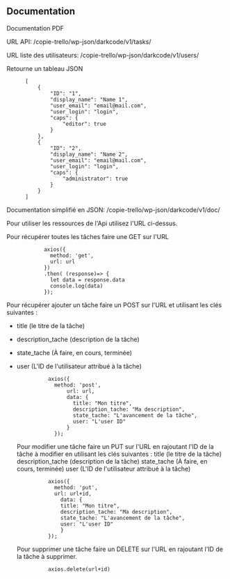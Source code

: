 ##    Documentation

Documentation PDF

URL API: <url site>/copie-trello/wp-json/darkcode/v1/tasks/

URL liste des utilisateurs: <url site>/copie-trello/wp-json/darkcode/v1/users/

Retourne un tableau JSON

          [
              {
                  "ID": "1",
                  "display_name": "Name 1",
                  "user_email": "email@mail.com",
                  "user_login": "login",
                  "caps": {
                      "editor": true
                  }
              },
              {
                  "ID": "2",
                  "display_name": "Name 2",
                  "user_email": "email@mail.com",
                  "user_login": "login",
                  "caps": {
                      "administrator": true
                  }
              }
          ]
        
Documentation simplifié en JSON: <url site>/copie-trello/wp-json/darkcode/v1/doc/

Pour utiliser les ressources de l'Api utilisez l'URL ci-dessus.

Pour récupérer toutes les tâches faire une GET sur l'URL

                axios({
                  method: 'get',
                  url: url
                })
                .then( (response)=> {
                  let data = response.data
                  console.log(data)
                });
              

Pour récupérer ajouter un tâche faire un POST sur l'URL et utilisant les clés suivantes :
* title (le titre de la tâche)
* description_tache (description de la tâche)
* state_tache (À faire, en cours, terminée)
* user (L'ID de l'utilisateur attribué à la tâche)

                axios({
                  method: 'post',
                      url: url,
                      data: {
                        title: "Mon titre",
                        description_tache: "Ma description",
                        state_tache: "L'avancement de la tâche",
                        user: "L'user ID"
                      }
                  });
              

    Pour modifier une tâche faire un PUT sur l'URL en rajoutant l'ID de la tâche à modifier en utilisant les clés suivantes :
        title (le titre de la tâche)
        description_tache (description de la tâche)
        state_tache (À faire, en cours, terminée)
        user (L'ID de l'utilisateur attribué à la tâche)

                axios({
                  method: 'put',
                  url: url+id,
                    data: {
                    title: "Mon titre",
                    description_tache: "Ma description",
                    state_tache: "L'avancement de la tâche",
                    user: "L'user ID"
                    }
                });
              

    Pour supprimer une tâche faire un DELETE sur l'URL en rajoutant l'ID de la tâche à supprimer.

                axios.delete(url+id)
              


